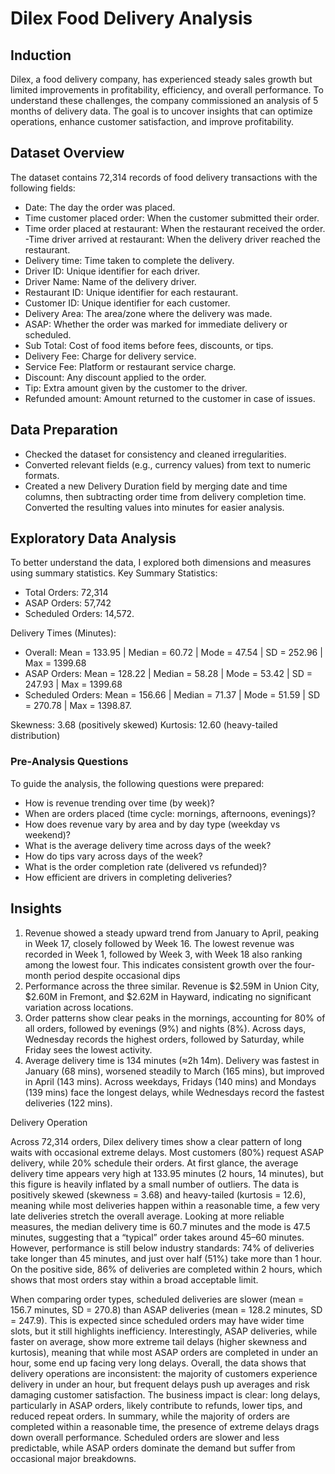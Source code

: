 # Dilex Food Delivery Analysis
## Induction
Dilex, a food delivery company, has experienced steady sales growth but limited improvements in profitability, efficiency, and overall performance. To understand these challenges, the company commissioned an analysis of 5 months of delivery data. The goal is to uncover insights that can optimize operations, enhance customer satisfaction, and improve profitability.
## Dataset Overview 
The dataset contains 72,314 records of food delivery transactions with the following fields:
- Date: The day the order was placed.
- Time customer placed order: When the customer submitted their order.
- Time order placed at restaurant: When the restaurant received the order.
-Time driver arrived at restaurant: When the delivery driver reached the restaurant.
- Delivery time: Time taken to complete the delivery.
- Driver ID: Unique identifier for each driver.
- Driver Name: Name of the delivery driver.
- Restaurant ID: Unique identifier for each restaurant.
- Customer ID: Unique identifier for each customer.
- Delivery Area: The area/zone where the delivery was made.
- ASAP: Whether the order was marked for immediate delivery or scheduled.
- Sub Total: Cost of food items before fees, discounts, or tips.
- Delivery Fee: Charge for delivery service.
- Service Fee: Platform or restaurant service charge.
- Discount: Any discount applied to the order.
- Tip: Extra amount given by the customer to the driver.
- Refunded amount: Amount returned to the customer in case of issues.
## Data Preparation
- Checked the dataset for consistency and cleaned irregularities.
- Converted relevant fields (e.g., currency values) from text to numeric formats.
- Created a new Delivery Duration field by merging date and time columns, then subtracting order time from delivery completion time.
Converted the resulting values into minutes for easier analysis.
## Exploratory Data Analysis
To better understand the data, I explored both dimensions and measures using summary statistics.
Key Summary Statistics:
- Total Orders: 72,314
- ASAP Orders: 57,742
- Scheduled Orders: 14,572.

Delivery Times (Minutes):
- Overall: Mean = 133.95 | Median = 60.72 | Mode = 47.54 | SD = 252.96 | Max = 1399.68
- ASAP Orders: Mean = 128.22 | Median = 58.28 | Mode = 53.42 | SD = 247.93 | Max = 1399.68
- Scheduled Orders: Mean = 156.66 | Median = 71.37 | Mode = 51.59 | SD = 270.78 | Max = 1398.87.

Skewness: 3.68 (positively skewed)
Kurtosis: 12.60 (heavy-tailed distribution)
### Pre-Analysis Questions
To guide the analysis, the following questions were prepared:
- How is revenue trending over time (by week)?
- When are orders placed (time cycle: mornings, afternoons, evenings)?
- How does revenue vary by area and by day type (weekday vs weekend)?
- What is the average delivery time across days of the week?
- How do tips vary across days of the week?
- What is the order completion rate (delivered vs refunded)?
- How efficient are drivers in completing deliveries?
## Insights
1.	Revenue showed a steady upward trend from January to April, peaking in Week 17, closely followed by Week 16. The lowest revenue was recorded in Week 1, followed by Week 3, with Week 18 also ranking among the lowest four. This indicates consistent growth over the four-month period despite occasional dips
2.	Performance across the three similar. Revenue is $2.59M in Union City, $2.60M in Fremont, and $2.62M in Hayward, indicating no significant variation across locations.
3.	Order patterns show clear peaks in the mornings, accounting for 80% of all orders, followed by evenings (9%) and nights (8%). Across days, Wednesday records the highest orders, followed by Saturday, while Friday sees the lowest activity.
4.	Average delivery time is 134 minutes (≈2h 14m). Delivery was fastest in January (68 mins), worsened steadily to March (165 mins), but improved in April (143 mins). Across weekdays, Fridays (140 mins) and Mondays (139 mins) face the longest delays, while Wednesdays record the fastest deliveries (122 mins).

Delivery Operation

Across 72,314 orders, Dilex delivery times show a clear pattern of long waits with occasional extreme delays. Most customers (80%) request ASAP delivery, while 20% schedule their orders. At first glance, the average delivery time appears very high at 133.95 minutes (2 hours, 14 minutes), but this figure is heavily inflated by a small number of outliers. The data is positively skewed (skewness = 3.68) and heavy-tailed (kurtosis = 12.6), meaning while most deliveries happen within a reasonable time, a few very late deliveries stretch the overall average.
Looking at more reliable measures, the median delivery time is 60.7 minutes and the mode is 47.5 minutes, suggesting that a “typical” order takes around 45–60 minutes. However, performance is still below industry standards: 74% of deliveries take longer than 45 minutes, and just over half (51%) take more than 1 hour. On the positive side, 86% of deliveries are completed within 2 hours, which shows that most orders stay within a broad acceptable limit.

When comparing order types, scheduled deliveries are slower (mean = 156.7 minutes, SD = 270.8) than ASAP deliveries (mean = 128.2 minutes, SD = 247.9). This is expected since scheduled orders may have wider time slots, but it still highlights inefficiency. Interestingly, ASAP deliveries, while faster on average, show more extreme tail delays (higher skewness and kurtosis), meaning that while most ASAP orders are completed in under an hour, some end up facing very long delays.
Overall, the data shows that delivery operations are inconsistent: the majority of customers experience delivery in under an hour, but frequent delays push up averages and risk damaging customer satisfaction. The business impact is clear: long delays, particularly in ASAP orders, likely contribute to refunds, lower tips, and reduced repeat orders.
In summary, while the majority of orders are completed within a reasonable time, the presence of extreme delays drags down overall performance. Scheduled orders are slower and less predictable, while ASAP orders dominate the demand but suffer from occasional major breakdowns. 


